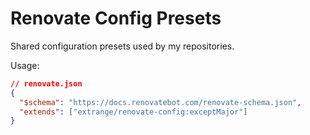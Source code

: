 # Renovate Config Presets

Shared configuration presets used by my repositories.

Usage:

```json
// renovate.json
{
  "$schema": "https://docs.renovatebot.com/renovate-schema.json",
  "extends": ["extrange/renovate-config:exceptMajor"]
}
```

[silent problems]: https://docs.renovatebot.com/dependency-pinning/#upgrading-pinned-versions
